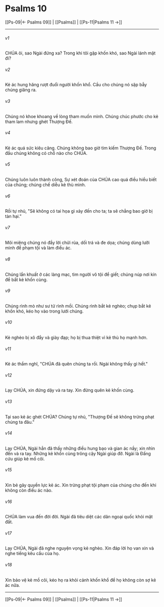 # Psalms 10

[[Ps-09|← Psalms 09]] | [[Psalms]] | [[Ps-11|Psalms 11 →]]
***



###### v1 
CHÚA ôi, sao Ngài đứng xa? Trong khi tôi gặp khốn khó, sao Ngài lánh mặt đi? 

###### v2 
Kẻ ác hung hăng rượt đuổi người khốn khổ. Cầu cho chúng nó sập bẫy chúng giăng ra. 

###### v3 
Chúng nó khoe khoang về lòng tham muốn mình. Chúng chúc phước cho kẻ tham lam nhưng ghét Thượng Đế. 

###### v4 
Kẻ ác quá sức kiêu căng. Chúng không bao giờ tìm kiếm Thượng Đế. Trong đầu chúng không có chỗ nào cho CHÚA. 

###### v5 
Chúng luôn luôn thành công, Sự xét đoán của CHÚA cao quá điều hiểu biết của chúng; chúng chế diễu kẻ thù mình. 

###### v6 
Rồi tự nhủ, "Sẽ không có tai họa gì xảy đến cho ta; ta sẽ chẳng bao giờ bị tàn hại." 

###### v7 
Môi miệng chúng nó đầy lời chửi rủa, dối trá và đe dọa; chúng dùng lưỡi mình để phạm tội và làm điều ác. 

###### v8 
Chúng lẩn khuất ở các làng mạc, tìm người vô tội để giết; chúng núp nơi kín để bắt kẻ khốn cùng. 

###### v9 
Chúng rình mò như sư tử rình mồi. Chúng rình bắt kẻ nghèo; chụp bắt kẻ khốn khó, kéo họ vào trong lưới chúng. 

###### v10 
Kẻ nghèo bị xô đẩy và giày đạp; họ bị thua thiệt vì kẻ thù họ mạnh hơn. 

###### v11 
Kẻ ác thầm nghĩ, "CHÚA đã quên chúng ta rồi. Ngài không thấy gì hết." 

###### v12 
Lạy CHÚA, xin đứng dậy và ra tay. Xin đừng quên kẻ khốn cùng. 

###### v13 
Tại sao kẻ ác ghét CHÚA? Chúng tự nhủ, "Thượng Đế sẽ không trừng phạt chúng ta đâu." 

###### v14 
Lạy CHÚA, Ngài hẳn đã thấy những điều hung bạo và gian ác nầy; xin nhìn đến và ra tay. Những kẻ khốn cùng trông cậy Ngài giúp đỡ. Ngài là Đấng cứu giúp kẻ mồ côi. 

###### v15 
Xin bẻ gãy quyền lực kẻ ác. Xin trừng phạt tội phạm của chúng cho đến khi không còn điều ác nào. 

###### v16 
CHÚA làm vua đến đời đời. Ngài đã tiêu diệt các dân ngoại quốc khỏi mặt đất. 

###### v17 
Lạy CHÚA, Ngài đã nghe nguyện vọng kẻ nghèo. Xin đáp lời họ van xin và nghe tiếng kêu cầu của họ. 

###### v18 
Xin bảo vệ kẻ mồ côi, kéo họ ra khỏi cảnh khốn khổ để họ không còn sợ kẻ ác nữa.

***
[[Ps-09|← Psalms 09]] | [[Psalms]] | [[Ps-11|Psalms 11 →]]
